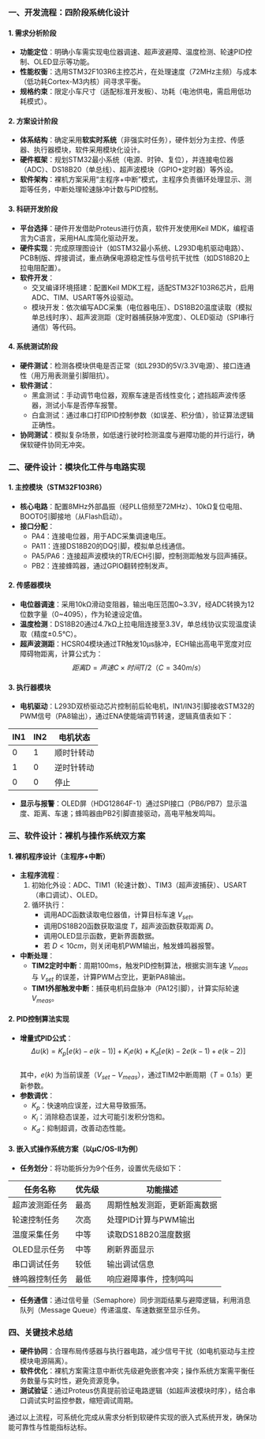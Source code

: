 ### 一、开发流程：四阶段系统化设计
#### 1. 需求分析阶段
- **功能定位**：明确小车需实现电位器调速、超声波避障、温度检测、轮速PID控制、OLED显示等功能。
- **性能权衡**：选用STM32F103R6主控芯片，在处理速度（72MHz主频）与成本（低功耗Cortex-M3内核）间寻求平衡。
- **规格约束**：限定小车尺寸（适配标准开发板）、功耗（电池供电，需启用低功耗模式）。

#### 2. 方案设计阶段
- **体系结构**：确定采用**软实时系统**（非强实时任务），硬件划分为主控、传感器、执行器模块，软件采用模块化设计。
- **硬件框架**：规划STM32最小系统（电源、时钟、复位），并连接电位器（ADC）、DS18B20（单总线）、超声波模块（GPIO+定时器）等外设。
- **软件架构**：裸机方案采用“主程序+中断”模式，主程序负责循环处理显示、测距等任务，中断处理轮速脉冲计数与PID控制。

#### 3. 科研开发阶段
- **平台选择**：硬件开发借助Proteus进行仿真，软件开发使用Keil MDK，编程语言为C语言，采用HAL库简化驱动开发。
- **硬件实现**：完成原理图设计（如STM32最小系统、L293D电机驱动电路）、PCB制版、焊接调试，重点确保电源稳定性与信号抗干扰性（如DS18B20上拉电阻配置）。
- **软件开发**：
    - 交叉编译环境搭建：配置Keil MDK工程，适配STM32F103R6芯片，启用ADC、TIM、USART等外设驱动。
    - 模块开发：依次编写ADC采集（电位器电压）、DS18B20温度读取（模拟单总线时序）、超声波测距（定时器捕获脉冲宽度）、OLED驱动（SPI串行通信）等代码。

#### 4. 系统测试阶段
- **硬件测试**：检测各模块供电是否正常（如L293D的5V/3.3V电源）、接口连通性（用万用表测量引脚阻抗）。
- **软件测试**：
    - 黑盒测试：手动调节电位器，观察车速是否线性变化；遮挡超声波传感器，测试小车是否停车报警。
    - 白盒测试：通过串口打印PID控制参数（如误差、积分值），验证算法逻辑正确性。
- **协同测试**：模拟复杂场景，如低速行驶时检测温度与避障功能的并行运行，确保软硬件协同无冲突。


### 二、硬件设计：模块化工件与电路实现
#### 1. 主控模块（STM32F103R6）
- **核心电路**：配置8MHz外部晶振（经PLL倍频至72MHz）、10kΩ复位电阻、BOOT0引脚接地（从Flash启动）。
- **接口分配**：
    - PA4：连接电位器，用于ADC采集调速电压。
    - PA11：连接DS18B20的DQ引脚，模拟单总线通信。
    - PA5/PA6：连接超声波模块的TR/ECH引脚，控制测距触发与回声捕获。
    - PB2：连接蜂鸣器，通过GPIO翻转控制发声。

#### 2. 传感器模块
- **电位器调速**：采用10kΩ滑动变阻器，输出电压范围0~3.3V，经ADC转换为12位数字量（0~4095），作为轮速设定值。
- **温度检测**：DS18B20通过4.7kΩ上拉电阻连接至3.3V，单总线协议实现温度读取（精度±0.5℃）。
- **超声波测距**：HCSR04模块通过TR触发10μs脉冲，ECH输出高电平宽度对应障碍物距离，计算公式为：  
  $$距离D=声速C×时间T/2（C=340m/s）$$

#### 3. 执行器模块
- **电机驱动**：L293D双桥驱动芯片控制前后轮电机，IN1/IN3引脚接收STM32的PWM信号（PA8输出），通过ENA使能端调节转速，逻辑真值表如下：

| IN1 | IN2 | 电机状态 |
|-----|-----|----------|
| 0   | 1   | 顺时针转动 |
| 1   | 0   | 逆时针转动 |
| 0   | 0   | 停止     |

- **显示与报警**：OLED屏（HDG12864F-1）通过SPI接口（PB6/PB7）显示温度、距离、车速；蜂鸣器由PB2引脚直接驱动，高电平触发鸣叫。


### 三、软件设计：裸机与操作系统双方案
#### 1. 裸机程序设计（主程序+中断）
- **主程序流程**：
    1. 初始化外设：ADC、TIM1（轮速计数）、TIM3（超声波捕获）、USART（串口调试）、OLED。
    2. 循环执行：
        - 调用ADC函数读取电位器值，计算目标车速 $V_{set}$。
        - 调用DS18B20函数获取温度 $T$，超声波函数获取距离 $D$。
        - 调用OLED显示函数，更新界面数据。
        - 若 $D < 10cm$，则关闭电机PWM输出，触发蜂鸣器报警。
- **中断处理**：
    - **TIM2定时中断**：周期100ms，触发PID控制算法，根据实测车速 $V_{meas}$ 与 $V_{set}$ 的误差，计算PWM占空比，更新PA8输出。
    - **TIM1外部触发中断**：捕获电机码盘脉冲（PA12引脚），计算实际轮速 $V_{meas}$。

#### 2. PID控制算法实现
- **增量式PID公式**：  
  $$\Delta u(k)=K_p[e(k)-e(k-1)]+K_i e(k)+K_d[e(k)-2e(k-1)+e(k-2)]$$  
  其中，$e(k)$ 为当前误差（$V_{set}-V_{meas}$），通过TIM2中断周期（$T=0.1s$）更新参数。
- **参数调优**：
    - $K_p$：快速响应误差，过大易导致振荡。
    - $K_i$：消除稳态误差，过大可能引发积分饱和。
    - $K_d$：抑制超调，改善动态性能。

#### 3. 嵌入式操作系统方案（以μC/OS-II为例）
- **任务划分**：将功能拆分为9个任务，设置优先级如下：

| 任务名称       | 优先级 | 功能描述                     |
|----------------|--------|------------------------------|
| 超声波测距任务 | 最高   | 周期性触发测距，更新距离数据 |
| 轮速控制任务   | 次高   | 处理PID计算与PWM输出         |
| 温度采集任务   | 中等   | 读取DS18B20温度数据          |
| OLED显示任务   | 中等   | 刷新界面显示                  |
| 串口调试任务   | 较低   | 输出调试信息                  |
| 蜂鸣器控制任务 | 最低   | 响应避障事件，控制鸣叫        |

- **任务通信**：通过信号量（Semaphore）同步测距结果与避障逻辑，利用消息队列（Message Queue）传递温度、车速数据至显示任务。


### 四、关键技术总结
- **硬件协同**：合理布局传感器与执行器电路，减少信号干扰（如电机驱动与主控模块电源隔离）。
- **软件优化**：裸机方案需注意中断优先级避免嵌套冲突；操作系统方案需平衡任务数量与实时性，避免资源竞争。
- **测试验证**：通过Proteus仿真提前验证电路逻辑（如超声波模块时序），结合串口调试实时监控参数，缩短调试周期。

通过以上流程，可系统化完成从需求分析到软硬件实现的嵌入式系统开发，确保功能可靠性与性能指标达标。